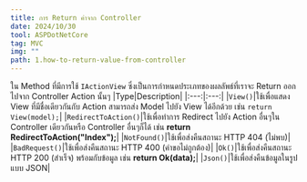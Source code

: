 ```yaml
---
title: การ Return ค่าจาก Controller
date: 2024/10/30
tool: ASPDotNetCore
tag: MVC
img: ""
path: 1.how-to-return-value-from-controller
---
```


ใน Method ที่มีการใช้ `IActionView` ซึ่งเป็นการกำหนดประเภทของผลลัพธ์ที่เราจะ Return ออกไปจาก Controller Action นั้นๆ
|Type|Description|
|:---:|:---:|
|`View()`|ใช้เพื่อแสดง View ที่มีชื่อเดียวกันกับ Action สามารถส่ง Model ไปยัง View ได้อีกด้วย เช่น `return View(model);`|
|`RedirectToAction()`|ใช้เพื่อทำการ Redirect ไปยัง Action อื่นๆใน Controller เดียวกันหรือ Controller อื่นๆก็ได้ เช่น **return RedirectToAction("Index");**|
|`NotFound()`|ใช้เพื่อส่งคืนสถานะ HTTP 404 (ไม่พบ)|
|`BadRequest()`|ใช้เพื่อส่งคืนสถานะ HTTP 400 (คำขอไม่ถูกต้อง)|
|`Ok()`|ใช้เพื่อส่งคืนสถานะ HTTP 200 (สำเร็จ) พร้อมกับข้อมูล เช่น **return Ok(data);**|
|`Json()`|ใช้เพื่อส่งคืนข้อมูลในรูปแบบ JSON|

